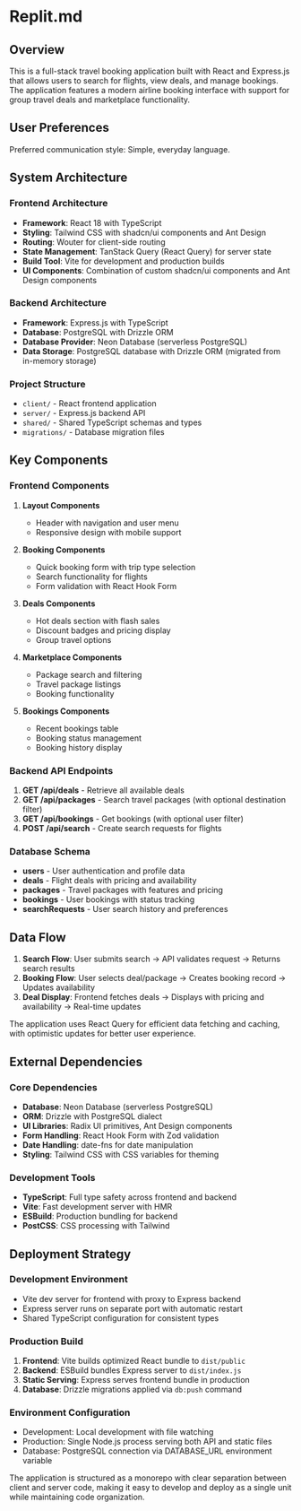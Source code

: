 # Replit.md

## Overview

This is a full-stack travel booking application built with React and Express.js that allows users to search for flights, view deals, and manage bookings. The application features a modern airline booking interface with support for group travel deals and marketplace functionality.

## User Preferences

Preferred communication style: Simple, everyday language.

## System Architecture

### Frontend Architecture
- **Framework**: React 18 with TypeScript
- **Styling**: Tailwind CSS with shadcn/ui components and Ant Design
- **Routing**: Wouter for client-side routing
- **State Management**: TanStack Query (React Query) for server state
- **Build Tool**: Vite for development and production builds
- **UI Components**: Combination of custom shadcn/ui components and Ant Design components

### Backend Architecture
- **Framework**: Express.js with TypeScript
- **Database**: PostgreSQL with Drizzle ORM
- **Database Provider**: Neon Database (serverless PostgreSQL)
- **Data Storage**: PostgreSQL database with Drizzle ORM (migrated from in-memory storage)

### Project Structure
- `client/` - React frontend application
- `server/` - Express.js backend API
- `shared/` - Shared TypeScript schemas and types
- `migrations/` - Database migration files

## Key Components

### Frontend Components
1. **Layout Components**
   - Header with navigation and user menu
   - Responsive design with mobile support

2. **Booking Components**
   - Quick booking form with trip type selection
   - Search functionality for flights
   - Form validation with React Hook Form

3. **Deals Components**
   - Hot deals section with flash sales
   - Discount badges and pricing display
   - Group travel options

4. **Marketplace Components**
   - Package search and filtering
   - Travel package listings
   - Booking functionality

5. **Bookings Components**
   - Recent bookings table
   - Booking status management
   - Booking history display

### Backend API Endpoints
1. **GET /api/deals** - Retrieve all available deals
2. **GET /api/packages** - Search travel packages (with optional destination filter)
3. **GET /api/bookings** - Get bookings (with optional user filter)
4. **POST /api/search** - Create search requests for flights

### Database Schema
- **users** - User authentication and profile data
- **deals** - Flight deals with pricing and availability
- **packages** - Travel packages with features and pricing
- **bookings** - User bookings with status tracking
- **searchRequests** - User search history and preferences

## Data Flow

1. **Search Flow**: User submits search → API validates request → Returns search results
2. **Booking Flow**: User selects deal/package → Creates booking record → Updates availability
3. **Deal Display**: Frontend fetches deals → Displays with pricing and availability → Real-time updates

The application uses React Query for efficient data fetching and caching, with optimistic updates for better user experience.

## External Dependencies

### Core Dependencies
- **Database**: Neon Database (serverless PostgreSQL)
- **ORM**: Drizzle with PostgreSQL dialect
- **UI Libraries**: Radix UI primitives, Ant Design components
- **Form Handling**: React Hook Form with Zod validation
- **Date Handling**: date-fns for date manipulation
- **Styling**: Tailwind CSS with CSS variables for theming

### Development Tools
- **TypeScript**: Full type safety across frontend and backend
- **Vite**: Fast development server with HMR
- **ESBuild**: Production bundling for backend
- **PostCSS**: CSS processing with Tailwind

## Deployment Strategy

### Development Environment
- Vite dev server for frontend with proxy to Express backend
- Express server runs on separate port with automatic restart
- Shared TypeScript configuration for consistent types

### Production Build
1. **Frontend**: Vite builds optimized React bundle to `dist/public`
2. **Backend**: ESBuild bundles Express server to `dist/index.js`
3. **Static Serving**: Express serves frontend bundle in production
4. **Database**: Drizzle migrations applied via `db:push` command

### Environment Configuration
- Development: Local development with file watching
- Production: Single Node.js process serving both API and static files
- Database: PostgreSQL connection via DATABASE_URL environment variable

The application is structured as a monorepo with clear separation between client and server code, making it easy to develop and deploy as a single unit while maintaining code organization.